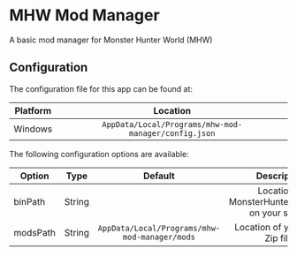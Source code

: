 # MHW Mod Manager

A basic mod manager for Monster Hunter World (MHW)

## Configuration

The configuration file for this app can be found at:

| Platform |                       Location                       |
| -------- | :--------------------------------------------------: |
| Windows  | `AppData/Local/Programs/mhw-mod-manager/config.json` |

The following configuration options are available:

| Option   |  Type  |                    Default                    |                    Description                    |
| -------- | :----: | :-------------------------------------------: | :-----------------------------------------------: |
| binPath  | String |                                               | Location of MonsterHunterWorld.exe on your system |
| modsPath | String | `AppData/Local/Programs/mhw-mod-manager/mods` |          Location of your mods Zip files          |
